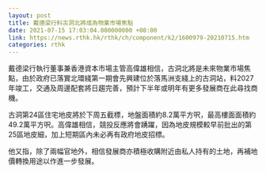 ```yaml
---
layout: post
title: 戴德梁行料古洞北將成為物業市場焦點
date: 2021-07-15 17:03:04.000000000 +08:00
link: https://news.rthk.hk/rthk/ch/component/k2/1600979-20210715.htm
categories: rthk
---
```


戴德梁行執行董事兼香港資本市場主管高偉雄相信，古洞北將是未來物業市場焦點，由於政府已落實北環綫第一期會先興建位於落馬洲支綫上的古洞站，料2027年竣工，交通及周邊配套將日趨完善，預計下半年或明年有更多發展商在此尋找商機。

古洞第24區住宅地皮將於下周五截標，地盤面積約8.2萬平方呎，最高樓面面積約49.2萬平方呎。高偉雄相信，競投反應將會踴躍，因為地皮規模較早前批出的第25區地皮細，加上短期區內未必再有政府地皮招標。

他又指，除了兩幅官地外，相信發展商亦積極收購附近由私人持有的土地，再補地價轉換用途以作進一步發展。

